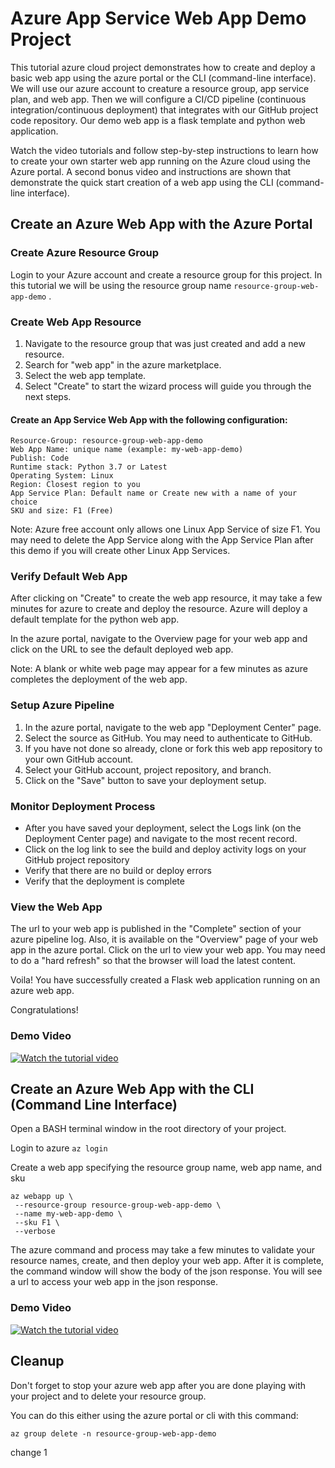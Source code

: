 # Azure App Service Web App Demo Project

This tutorial azure cloud project demonstrates how to create and deploy a basic web app using the azure portal or the CLI (command-line interface). We will use our azure account to creature a resource group, app service plan, and web app. Then we will configure a CI/CD pipeline (continuous integration/continuous deployment) that integrates with our GitHub project code repository. Our demo web app is a flask template and python web application.

Watch the video tutorials and follow step-by-step instructions to learn how to create your own starter web app running on the Azure cloud using the Azure portal. A second bonus video and instructions are shown that demonstrate the quick start creation of a web app using the CLI (command-line interface). 

## Create an Azure Web App with the Azure Portal

### Create Azure Resource Group

Login to your Azure account and create a resource group for this project. In this tutorial we will be using the resource group name `resource-group-web-app-demo` .

### Create Web App Resource

1. Navigate to the resource group that was just created and add a new resource.
2. Search for "web app" in the azure marketplace.
3. Select the web app template.
4. Select "Create" to start the wizard process will guide you through the next steps.

#### Create an App Service Web App with the following configuration:

```
Resource-Group: resource-group-web-app-demo
Web App Name: unique name (example: my-web-app-demo)
Publish: Code
Runtime stack: Python 3.7 or Latest
Operating System: Linux
Region: Closest region to you
App Service Plan: Default name or Create new with a name of your choice
SKU and size: F1 (Free)
```
Note: Azure free account only allows one Linux App Service of size F1. You may need to delete the App Service along with the App Service Plan after this demo if you will create other Linux App Services.

### Verify Default Web App

After clicking on "Create" to create the web app resource, it may take a few minutes for azure to create and deploy the resource. Azure will deploy a default template for the python web app. 

In the azure portal, navigate to the Overview page for your web app and click on the URL to see the default deployed web app. 

Note: A blank or white web page may appear for a few minutes as azure completes the deployment of the web app. 

### Setup Azure Pipeline

1. In the azure portal, navigate to the web app "Deployment Center" page. 
2. Select the source as GitHub. You may need to authenticate to GitHub.
3. If you have not done so already, clone or fork this web app repository to your own GitHub account.
4. Select your GitHub account, project repository, and branch. 
5. Click on the "Save" button to save your deployment setup.

### Monitor Deployment Process

- After you have saved your deployment, select the Logs link (on the Deployment Center page) and navigate to the most recent record.
- Click on the log link to see the build and deploy activity logs on your GitHub project repository
- Verify that there are no build or deploy errors
- Verify that the deployment is complete

### View the Web App

The url to your web app is published in the "Complete" section of your azure pipeline log. Also, it is available on the "Overview" page of your web app in the azure portal. Click on the url to view your web app. You may need to do a "hard refresh" so that the browser will load the latest content. 

Voila! You have successfully created a Flask web application running on an azure web app. 

Congratulations!

### Demo Video

[![Watch the tutorial video](/images/CreateAzureWebAppPortal_Title.jpg)](https://youtu.be/0C3rpWVaVWo "Video Tutorial - Create an Azure Web App with the Azure Portal")

## Create an Azure Web App with the CLI (Command Line Interface)

Open a BASH terminal window in the root directory of your project.

Login to azure `az login`

Create a web app specifying the resource group name, web app name, and sku

```
az webapp up \
 --resource-group resource-group-web-app-demo \
 --name my-web-app-demo \
 --sku F1 \
 --verbose
```
The azure command and process may take a few minutes to validate your resource names, create, and then deploy your web app. After it is complete, the command window will show the body of the json response. You will see a url to access your web app in the json response. 

### Demo Video

[![Watch the tutorial video](/images/CreateAzureWebAppCLI_Title.jpg)](https://youtu.be/qILUM6DyruM "Video Tutorial - Create an Azure Web App with the CLI (Command Line Interface)")

## Cleanup

Don't forget to stop your azure web app after you are done playing with your project and to delete your resource group. 

You can do this either using the azure portal or cli with this command:

`az group delete -n resource-group-web-app-demo`

change 1
